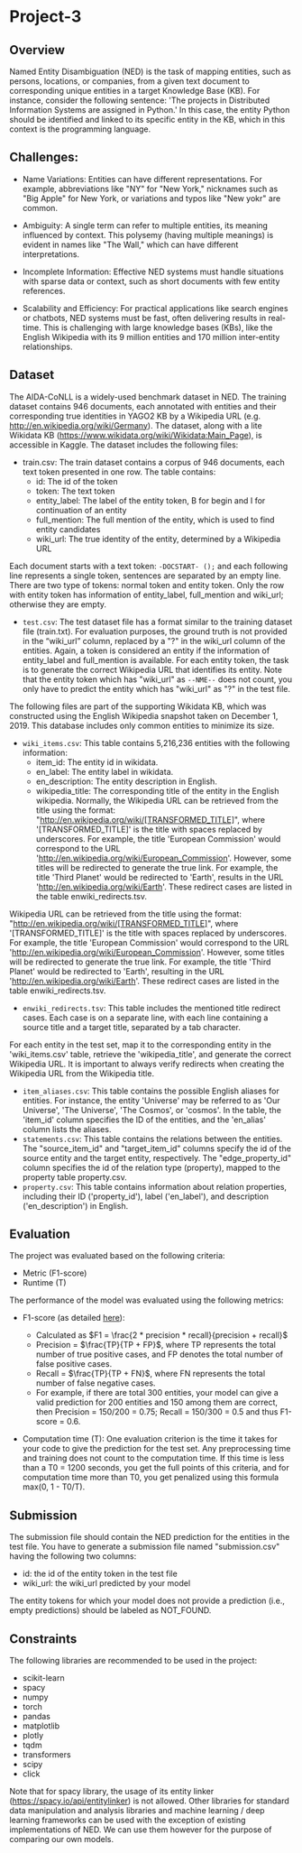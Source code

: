 # Project-3

## Overview

Named Entity Disambiguation (NED) is the task of mapping entities, such as persons, locations, or companies, from a given text document to corresponding unique entities in a target Knowledge Base (KB).
For instance, consider the following sentence:
'The projects in Distributed Information Systems are assigned in Python.'
In this case, the entity Python should be identified and linked to its specific entity in the KB, which in this context is the programming language.

## Challenges:

- Name Variations: Entities can have different representations. For example, abbreviations like "NY" for "New York," nicknames such as "Big Apple" for New York, or variations and typos like "New yokr" are common.

- Ambiguity: A single term can refer to multiple entities, its meaning influenced by context. This polysemy (having multiple meanings) is evident in names like "The Wall," which can have different interpretations.

- Incomplete Information: Effective NED systems must handle situations with sparse data or context, such as short documents with few entity references.

- Scalability and Efficiency: For practical applications like search engines or chatbots, NED systems must be fast, often delivering results in real-time. This is challenging with large knowledge bases (KBs), like the English Wikipedia with its 9 million entities and 170 million inter-entity relationships.

## Dataset

The AIDA-CoNLL is a widely-used benchmark dataset in NED. The training dataset contains 946 documents, each annotated with entities and their corresponding true identities in YAGO2 KB by a Wikipedia URL (e.g. http://en.wikipedia.org/wiki/Germany). The dataset, along with a lite Wikidata KB (https://www.wikidata.org/wiki/Wikidata:Main_Page), is accessible in Kaggle. The dataset includes the following files:

- train.csv: The train dataset contains a corpus of 946 documents, each text token presented in one row. The table contains:
  + id: The id of the token
  + token: The text token
  + entity_label: The label of the entity token, B for begin and I for continuation of an entity
  + full_mention: The full mention of the entity, which is used to find entity candidates
  + wiki_url: The true identity of the entity, determined by a Wikipedia URL

Each document starts with a text token: `-DOCSTART- ();` and each following line represents a single token, sentences are separated by an empty line. There are two type of tokens: normal token and entity token. Only the row with entity token has information of entity_label, full_mention and wiki_url; otherwise they are empty.

- `test.csv`: The test dataset file has a format similar to the training dataset file (train.txt). For evaluation purposes, the ground truth is not provided in the “wiki_url” column, replaced by a "?" in the wiki_url column of the entities. Again, a token is considered an entity if the information of entity_label and full_mention is available. For each entity token, the task is to generate the correct Wikipedia URL that identifies its entity. Note that the entity token which has "wiki_url" as `--NME--` does not count, you only have to predict the entity which has "wiki_url" as "?" in the test file.

The following files are part of the supporting Wikidata KB, which was constructed using the English Wikipedia snapshot taken on December 1, 2019. This database includes only common entities to minimize its size.

- `wiki_items.csv`: This table contains 5,216,236 entities with the following information:
  - item_id: The entity id in wikidata.
  - en_label: The entity label in wikidata.
  - en_description: The entity description in English.
  - wikipedia_title: The corresponding title of the entity in the English wikipedia. Normally, the Wikipedia URL can be retrieved from the title using the format: "http://en.wikipedia.org/wiki/[TRANSFORMED_TITLE]", where '[TRANSFORMED_TITLE]' is the title with spaces replaced by underscores. For example, the title 'European Commission' would correspond to the URL 'http://en.wikipedia.org/wiki/European_Commission'. However, some titles will be redirected to generate the true link. For example, the title 'Third Planet' would be redirected to 'Earth', results in the URL 'http://en.wikipedia.org/wiki/Earth'. These redirect cases are listed in the table enwiki_redirects.tsv.

Wikipedia URL can be retrieved from the title using the format: "http://en.wikipedia.org/wiki/[TRANSFORMED_TITLE]", where '[TRANSFORMED_TITLE]' is the title with spaces replaced by underscores. For example, the title 'European Commission' would correspond to the URL 'http://en.wikipedia.org/wiki/European_Commission'. However, some titles will be redirected to generate the true link. For example, the title 'Third Planet' would be redirected to 'Earth', resulting in the URL 'http://en.wikipedia.org/wiki/Earth'. These redirect cases are listed in the table enwiki_redirects.tsv.

- `enwiki_redirects.tsv`: This table includes the mentioned title redirect cases. Each case is on a separate line, with each line containing a source title and a target title, separated by a tab character.

For each entity in the test set, map it to the corresponding entity in the 'wiki_items.csv' table, retrieve the 'wikipedia_title', and generate the correct Wikipedia URL. It is important to always verify redirects when creating the Wikipedia URL from the Wikipedia title.

- `item_aliases.csv`: This table contains the possible English aliases for entities. For instance, the entity 'Universe' may be referred to as 'Our Universe', 'The Universe', 'The Cosmos', or 'cosmos'. In the table, the 'item_id' column specifies the ID of the entities, and the 'en_alias' column lists the aliases.
- `statements.csv`: This table contains the relations between the entities. The "source_item_id" and "target_item_id" columns specify the id of the source entity and the target entity, respectively. The "edge_property_id" column specifies the id of the relation type (property), mapped to the property table property.csv.
- `property.csv`: This table contains information about relation properties, including their ID ('property_id'), label ('en_label'), and description ('en_description') in English.

## Evaluation

The project was evaluated based on the following criteria:

- Metric (F1-score)
- Runtime (T)

The performance of the model was evaluated using the following metrics: 
- F1-score (as detailed [here](https://en.wikipedia.org/wiki/Precision_and_recall)):
  - Calculated as $F1 = \frac{2 * precision * recall}{precision + recall}$
  - Precision = $\frac{TP}{TP + FP}$, where TP represents the total number of true positive cases, and FP denotes the total number of false positive cases.
  - Recall = $\frac{TP}{TP + FN}$, where FN represents the total number of false negative cases.
  - For example, if there are total 300 entities, your model can give a valid prediction for 200 entities and 150 among them are correct, then Precision = 150/200 = 0.75; Recall = 150/300 = 0.5 and thus F1-score = 0.6.

- Computation time (T): One evaluation criterion is the time it takes for your code to give the prediction for the test set. Any preprocessing time and training does not count to the computation time. If this time is less than a T0 = 1200 seconds, you get the full points of this criteria, and for computation time more than T0, you get penalized using this formula max(0, 1 - T0/T).

## Submission

The submission file should contain the NED prediction for the entities in the test file. You have to generate a submission file named "submission.csv" having the following two columns:
- id: the id of the entity token in the test file
- wiki_url: the wiki_url predicted by your model

The entity tokens for which your model does not provide a prediction (i.e., empty predictions) should be labeled as NOT_FOUND.

## Constraints

The following libraries are recommended to be used in the project:
- scikit-learn
- spacy
- numpy
- torch
- pandas
- matplotlib
- plotly
- tqdm
- transformers
- scipy
- click

Note that for spacy library, the usage of its entity linker (https://spacy.io/api/entitylinker) is not allowed. 
Other libraries for standard data manipulation and analysis libraries and machine learning / deep learning frameworks can be used with the exception of existing implementations of NED. We can use them however for the purpose of comparing our own models.
